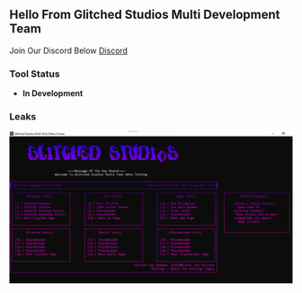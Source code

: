 ## Hello From Glitched Studios Multi Development Team
Join Our Discord Below
[Discord](https://discord.gg/glitched-studios)
### Tool Status
- **In Development**

### Leaks
![](https://github.com/GlitchedStudios-Inc/Glitched-Studios-Multi-Tool/blob/main/readmestuff/leaks.png?raw=true)

